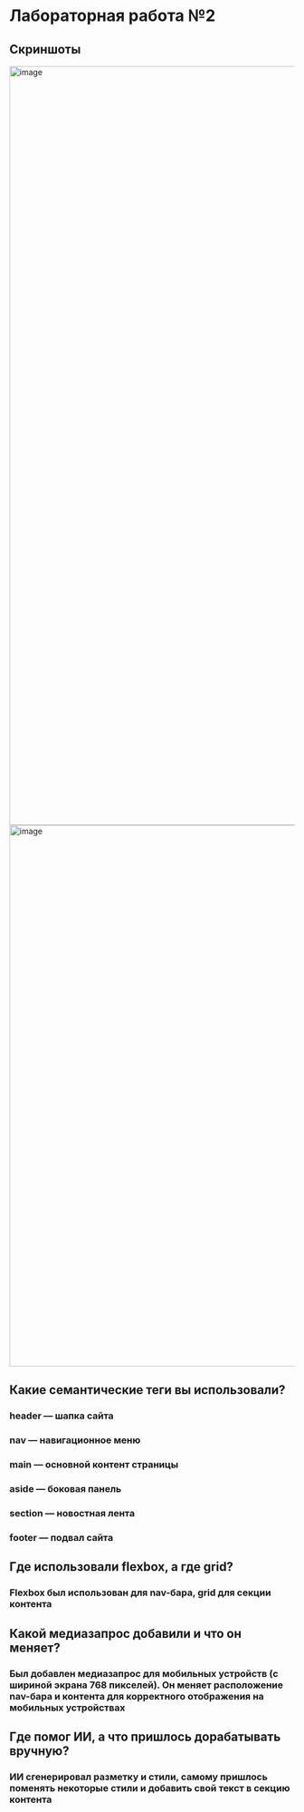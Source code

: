 # Лабораторная работа №2 #
## Скриншоты ##
<img width="2544" height="1339" alt="image" src="https://github.com/user-attachments/assets/0ace55e5-0cce-4126-8c13-ba8a0f984d0e" />
<img width="778" height="955" alt="image" src="https://github.com/user-attachments/assets/ff7699a9-32b9-4623-9f2d-577f6f88dd69" />

## Какие семантические теги вы использовали? 

### header — шапка сайта

### nav — навигационное меню

### main — основной контент страницы

### aside — боковая панель

### section — новостная лента

### footer — подвал сайта
  
## Где использовали flexbox, а где grid?

### Flexbox был использован для nav-бара, grid для секции контента

## Какой медиазапрос добавили и что он меняет?

### Был добавлен медиазапрос для мобильных устройств (с шириной экрана 768 пикселей). Он меняет расположение nav-бара и контента для корректного отображения на мобильных устройствах

## Где помог ИИ, а что пришлось дорабатывать вручную?

### ИИ сгенерировал разметку и стили, самому пришлось поменять некоторые стили и добавить свой текст в секцию контента
